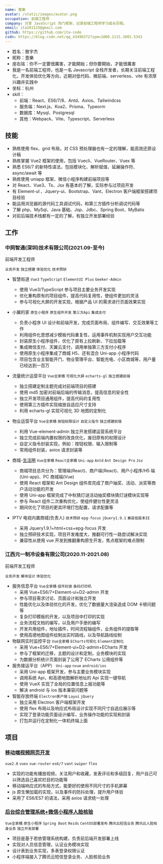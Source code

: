 ```yaml
---
name: 壹樂
avatar: /static/images/avatar.png
occupation: 前端工程师
company: 分享 JavaScript 热门框架，记录前端工程师学习成长历程。
email: ita201125@gmail.com
github: https://github.com/ita-code
csdn: https://blog.csdn.net/qq_43490372?spm=1000.2115.3001.5343
---
```


- 姓名：敖宇杰
- 昵称：壹樂
- 座右铭：你不一定要很厲害，才能開始；但你要開始，才能很厲害
- 我是一名前端工程师，也是一名 Javascript 全栈开发者，长期关注前端工程化，开发体验优化等方向，近期对低代码、微前端、serverless、vite 有浓厚兴趣并实践中
- 坐标：杭州
- skill：
  - 前端：React、ES6/7/8、Antd、Axios、Tailwindcss
  - 服务端：Next.js、Koa2、Prisma、Typeorm
  - 数据库：Mysql、Postgresql
  - 其他：Webpack、Vite、Typescript、Serverless

## 技能

- 熟练使用 flex、grid 布局，对 CSS 预处理器也有一定的理解，能高效还原设计稿
- 熟练掌握 Vue2 框架的使用，包括 Vuecli、VueRouter、Vuex 等
- 熟悉 ES6/7 的新特性语法，包括模块化、解析赋值、延展操作符、async/await 等
- 熟练使用 uniapp 框架、微信小程序构建前端项目等
- 对 React、Vue3、Ts、Jsx 有基本的了解，实际参与过项目开发
- 有 Element-ul 、Jquery-ui、Bootstrap、Vant、Electron 客户端框架搭建项目经验
- 能运用浏览器的源代码工具调试代码，和第三方插件分析调试代码等
- 了解 php、MySql、Java 基础、Jsp、Jdbc、Spring Boot、MyBatis
- 对前后端技术栈都有一定的了解，有独立开发部署经验

## 工作

### 中网智通(深圳)技术有限公司(2021.09-至今)

前端开发工程师

`业务开发` `独立搭建` `体验优化` `技术预研`

- 智慧街道
  `Vue3` `TypeScript` `ElementUI Plus` `Geeker-Admin`

  - 使用 Vue3/TypeScript 参与项目主要业务开发实现
  - 优化重构原有的项目组件，提高代码复用性，使组件更加的灵活
  - 参与可视化大屏的开发实现，根据产品 UI 的需求进行页面效果实现

- 小翼的家
  `原生小程序` `原生组件开发` `第三方Api` `集成支付`

  - 负责小程序 UI 设计和前端开发，完成页面布局、组件编写、交互效果等工作
  - 利用组件化思想减少模板代码重复性，运用事件机制实现用户交互功能
  - 封装原生小程序组件，优化了原有上拉刷新、下拉加载等
  - 集成微信支付、天翼云支付，调用单独第三方支付小程序
  - 使用原生小程序集成了商城 H5、还有混合 Uni-app 小程序代码
  - 项目包含业主智能开门、物业管理平台、智能充电、小区商城等，用户量已经达到一百万

- 流量统计运营平台
  `Vue全家桶` `可视化大屏` `echarts-gl` `独立搭建前端`

  - 独立搭建定制主题完成对前端项目的搭建
  - 使用 md5 加密对前端后端的传输消息，提高信息的安全性
  - 独立开发项目通用组件，提高代码的复用性
  - 使用第三方插件实现缩放自适应尺寸支持
  - 利用 echarts-gl 实现可视化 3D 地图的定制化

- 物业运营平台
  `Vue全家桶` `按钮权限设计` `自定义指令` `独立搭建前端`

  - 利用 Vue-element-admin 独立开发搭建运营系统平台
  - 独立完成前端内置权限的改良优化，废旧原有的权限设计
  - 自定义指令封装实现，例如：按钮权限、输入限制等
  - 常用组件封装，axios 请求封装等

- 商城-[生活圈](https://mallh5.zhisheyun.com/)
  `Vue全家桶` `React全家桶` `Uni-app` `Antd` `Ant Design Pro` `Jsx`

  - 商城项目总共分为：管理端(React)、商户端(React)、用户小程序/H5 端(Uni-app)、PC 商城端(Vue)
  - 使用 React 框架和 Ant Design 组件库完成了商户抽奖、活动、派奖等商户活动功能的开发
  - 使用 Uni-app 框架完成了中秋猜灯谜活动抽奖模块猜灯谜模块实现等
  - 参与 React 组件二次重构优化，使组件健壮性更灵活
  - 期间优化了项目的更具环境打包配置，请求配置等

- IPTV 电视内置商城(负责人)
  `技术预研` `epg-focus` `jQuery1.9.1` `兼容低版本IE`

  - 采用 Jquery1.9.1+html+css+epg-focus 开发
  - 独立预研技术实现，项目开发难度大，推翻可行性一路尝试解决实现
  - 兼容性从使用 vue 开发到推翻重构原生开发，焦点框架的难点限制

### 江西元一制冷设备有限公司(2020.11-2021.08)

前端开发工程师

`业务开发` `模块设计` `体验优化`

- 服务信息平台
  `Vue全家桶` `组件封装` `条码打印机`
  - 采用 Vue+ES6/7+Element-ui+D2-admin 开发
  - 参与项目需求讨论、页面设计和独立开发
  - 性能优化以及体验优化的开发，优化了数据量大渲染造成 DOM 卡顿问题等
  - 复杂打印模板的开发，以及项目中打印的实现
  - 业务流程文档的编写，以及用户手册的编写
  - 开发共用组件，地址插件，时间流程轴组件，业务组件的提取等
  - 使用高德地图组件绘制出实时路线，以及导航路线绘制
- 物联网实时监控平台
  `Vue全家桶` `ECharts可视化` `Element定制化`
  - 采用 Vue+ES6/7+Element-ui+D2-admin+ECharts 开发
  - 参与了框架的迁移，主题的设计和定制，业务模块的实现
  - 为数据分析统计页面封装了公用了 ECharts 公用组件等
- 服务接运平台（APP）
  `Uni-app` `nvue` `android/ios`
  - 采用 Uni-app 框架开发，参与主要业务模块实现
  - 调用系统 Api，和高德地图解析地址的 Api 实现一键导航
  - 使用 VueX 实现了全局的位置信息上报功能等
  - 解决 android 与 ios 版本兼容问题等
- 智能存放终端
  `Electron客户端` `Layui` `jQuery`
  - 独立采用 Electron 客户端框架开发
  - 使用 flex 布局以及响应式布局设计实现不同尺寸自适应展示等
  - 实现了登录功能页面设计编写，业务操作功能的实现和封装
  - 打包并运行在定制化一体机终端上面

## 项目

### [移动端视频网页开发](http://iskr.gitee.io/works/#/)

`vue2.0` `vuex` `vue-router` `es6/7` `vant` `swiper` `flex`

- 实现的功能有播放视频，关注用户和收藏，发表评论和多级回复，用户自己可以筛选自己喜欢栏目的功能等
- 移动端响应式的布局方式，能更好的使用不同尺寸的手机屏幕
- js 原生懒加载的实现，以及事件的防抖处理，提升用户体验
- 采用了 ES6/ES7 的语法，采用 axios 请求统一处理

### [后台综合管理系统+微信小程序人脸核验](https://gitee.com/iskr/hnhg)

`Vue全家桶` `原生小程序` `Spring Boot` `Reids` `CentOS部署发布` `腾讯云短信业务` `腾讯云人脸核身业务` `独立开发部署`

- 项目是基于若依管理系统构建，负责前后端开发部署上线
- 实现对人员信息管理，认证业务模块实现
- 设计表到业务实现，多表登录权限认证
- 小程序端接入了腾讯云短信登录业务、人脸核验业务

